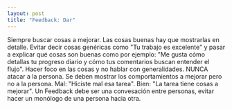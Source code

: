 ```yaml
---
layout: post
title: "Feedback: Dar"
---
```

Siempre buscar cosas a mejorar.
Las cosas buenas hay que mostrarlas en detalle. Evitar decir <!--more-->cosas genéricas como "Tu trabajo es excelente" y pasar a explicar qué cosas son buenas como por ejemplo: "Me gusta cómo detallas tu progreso diario y cómo tus comentarios buscan entender el flujo".
Hacer foco en las cosas y no hablar con generalidades.
NUNCA atacar a la persona. Se deben mostrar los comportamientos a mejorar pero no a la persona. Mal: "Hiciste mal esa tarea". Bien: "La tarea tiene cosas a mejorar".
Un Feedback debe ser una convesación entre personas, evitar hacer un monólogo de una persona hacia otra.